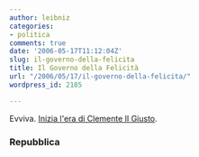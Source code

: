 ```yaml
---
author: leibniz
categories:
- politica
comments: true
date: '2006-05-17T11:12:04Z'
slug: il-governo-della-felicita
title: Il Governo della Felicità
url: "/2006/05/17/il-governo-della-felicita/"
wordpress_id: 2185

---
```

Evviva. [Inizia l'era di Clemente Il Giusto](http://www.repubblica.it/2006/05/dirette/sezioni/politica/nuovogoverno/listaministri/index.html).


### Repubblica
